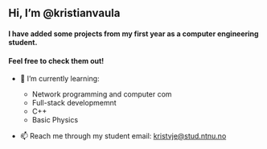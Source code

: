 ## Hi, I’m @kristianvaula

#### I have added some projects from my first year as a computer engineering student.
#### Feel free to check them out! 


- 🌱 I’m currently learning: 
  - Network programming and computer com
  - Full-stack developmemnt
  - C++
  - Basic Physics

- 📫 Reach me through my student email: kristvje@stud.ntnu.no

